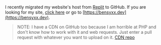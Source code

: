 I recently migrated my website's host from [Replit](https://replit.com) to GitHub. If you are looking for my site, [click here](https://bensyxx.dev) or go to [https://bensyxx.dev](https://bensyxx.dev).

> NOTE: I have a CDN on GitHub too because I am horrible at PHP and don't know how to work with it and web requests. Just enter a pull request with whatever you want to upload on it. [CDN repo](https://github.com/bensyxx/cdn)
